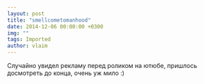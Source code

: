 ```yaml
---
layout: post
title: "smellcometomanhood"
date: 2014-12-06 00:00:00 +0300
img: ""
tags: Imported
author: vlaim
---
```


Случайно увидел рекламу перед роликом на ютюбе, пришлось досмотреть до конца, очень уж мило :)